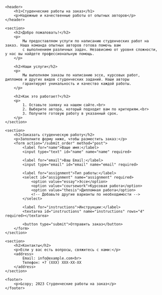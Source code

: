 
<html lang="en">
<head>
    <meta charset="UTF-8">
    <meta name="viewport" content="width=device-width, initial-scale=1.0">
    <title>Студенческие работы на заказ</title>
    <style>
        /* ... (предыдущие стили) ... */
    </style>
</head>
<body>

    <header>
        <h1>Студенческие работы на заказ</h1>
        <p>Надежные и качественные работы от опытных авторов</p>
    </header>

    <section>
        <h2>Добро пожаловать!</h2>
        <p>
            Мы предоставляем услуги по написанию студенческих работ на заказ. Наша команда опытных авторов готова помочь вам
            с выполнением различных задач. Независимо от уровня сложности, у нас вы найдете профессиональную помощь.
        </p>

        <h2>Наши услуги</h2>
        <p>
            Мы выполняем заказы по написанию эссе, курсовых работ, дипломов и других видов студенческих заданий. Наши авторы
            гарантируют уникальность и качество каждой работы.
        </p>

        <h2>Как это работает?</h2>
        <p>
            1. Оставьте заявку на нашем сайте.<br>
            2. Выберите автора, который подходит вам по критериям.<br>
            3. Получите готовую работу в указанный срок.
        </p>
    </section>

    <section>
        <h2>Заказать студенческую работу</h2>
        <p>Заполните форму ниже, чтобы разместить заказ:</p>
        <form action="/submit_order" method="post">
            <label for="name">Ваше имя:</label>
            <input type="text" id="name" name="name" required>

            <label for="email">Ваш Email:</label>
            <input type="email" id="email" name="email" required>

            <label for="assignment">Тип работы:</label>
            <select id="assignment" name="assignment" required>
                <option value="essay">Эссе</option>
                <option value="coursework">Курсовая работа</option>
                <option value="thesis">Дипломная работа</option>
                <!-- Добавьте другие варианты по необходимости -->
            </select>

            <label for="instructions">Инструкции:</label>
            <textarea id="instructions" name="instructions" rows="4" required></textarea>

            <button type="submit">Отправить заказ</button>
        </form>
    </section>

    <section>
        <h2>Контакты</h2>
        <p>Если у вас есть вопросы, свяжитесь с нами:</p>
        <address>
            Email: info@example.com<br>
            Телефон: +7 (XXX) XXX-XX-XX
        </address>
    </section>

    <footer>
        <p>&copy; 2023 Студенческие работы на заказ</p>
    </footer>

</body>
</html>
